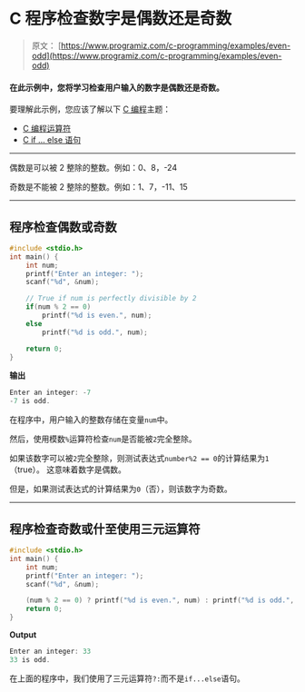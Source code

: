 # C 程序检查数字是偶数还是奇数

> 原文： [https://www.programiz.com/c-programming/examples/even-odd](https://www.programiz.com/c-programming/examples/even-odd)

#### 在此示例中，您将学习检查用户输入的数字是偶数还是奇数。

要理解此示例，您应该了解以下 [C 编程](/c-programming "C tutorial")主题：

*   [C 编程运算符](/c-programming/c-operators)
*   [C if ... else 语句](/c-programming/c-if-else-statement)

* * *

偶数是可以被 2 整除的整数。例如：0、8，-24

奇数是不能被 2 整除的整数。例如：1、7，-11、15

* * *

## 程序检查偶数或奇数

```c
#include <stdio.h>
int main() {
    int num;
    printf("Enter an integer: ");
    scanf("%d", &num);

    // True if num is perfectly divisible by 2
    if(num % 2 == 0)
        printf("%d is even.", num);
    else
        printf("%d is odd.", num);

    return 0;
} 
```

**输出**

```c
Enter an integer: -7
-7 is odd. 
```

在程序中，用户输入的整数存储在变量`num`中。

然后，使用模数`%`运算符检查`num`是否能被`2`完全整除。

如果该数字可以被`2`完全整除，则测试表达式`number%2 == 0`的计算结果为`1`（true）。 这意味着数字是偶数。

但是，如果测试表达式的计算结果为`0`（否），则该数字为奇数。

* * *

## 程序检查奇数或什至使用三元运算符

```c
#include <stdio.h>
int main() {
    int num;
    printf("Enter an integer: ");
    scanf("%d", &num);

    (num % 2 == 0) ? printf("%d is even.", num) : printf("%d is odd.", num);
    return 0;
} 
```

**Output**

```c
Enter an integer: 33
33 is odd. 
```

在上面的程序中，我们使用了三元运算符`?:`而不是`if...else`语句。